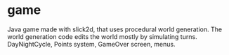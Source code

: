 game
====

Java game made with slick2d, that uses procedural world generation.
The world generation code edits the world mostly by simulating turns.
DayNightCycle, Points system, GameOver screen, menus.


